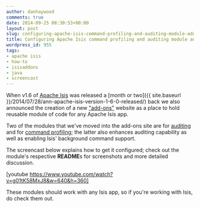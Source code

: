 ```yaml
---
author: danhaywood
comments: true
date: 2014-09-25 08:30:53+00:00
layout: post
slug: configuring-apache-isis-command-profiling-and-auditing-module-add-ons
title: Configuring Apache Isis command profiling and auditing module add-ons
wordpress_id: 955
tags:
- apache isis
- how-to
- isisaddons
- java
- screencast
---
```


When v1.6 of [Apache Isis](http://isis.apache.org) was released a [month or two]({{ site.baseurl }}/2014/07/28/ann-apache-isis-version-1-6-0-released/) back we also announced the creation of a new ["add-ons"](http://www.isisaddons.org/) website as a place to hold reusable module of code for any Apache Isis app.

Two of the modules that we've moved into the add-ons site are for [auditing](https://github.com/isisaddons/isis-module-audit) and for [command profiling](https://github.com/isisaddons/isis-module-command); the latter also enhances auditing capability as well as enabling Isis' background command support.

The screencast below <!-- more --> explains how to get it configured; check out the module's respective **README**s for screenshots and more detailed discussion.

[youtube https://www.youtube.com/watch?v=g01tK58MxJ8&w=640&h=360]

These modules should work with any Isis app, so if you're working with Isis, do check them out.
